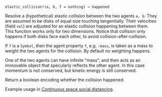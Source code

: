 ```
elastic_collision!(a, b, f = nothing) → happened
```

Resolve a (hypothetical) elastic collision between the two agents `a, b`. They are assumed to be disks of equal size touching tangentially. Their velocities (field `vel`) are adjusted for an elastic collision happening between them. This function works only for two dimensions. Notice that collision only happens if both disks face each other, to avoid collision-after-collision.

If `f` is a `Symbol`, then the agent property `f`, e.g. `:mass`, is taken as a mass to weight the two agents for the collision. By default no weighting happens.

One of the two agents can have infinite "mass", and then acts as an immovable object that specularly reflects the other agent. In this case momentum is not conserved, but kinetic energy is still conserved.

Return a boolean encoding whether the collision happened.

Example usage in [Continuous space social distancing]( https://juliadynamics.github.io/AgentsExampleZoo.jl/dev/examples/social_distancing/).
